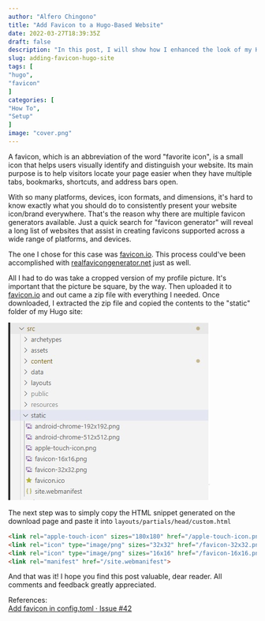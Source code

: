 ```yaml
---
author: "Alfero Chingono"
title: "Add Favicon to a Hugo-Based Website"
date: 2022-03-27T18:39:35Z
draft: false
description: "In this post, I will show how I enhanced the look of my Hugo website by adding a favicon."
slug: adding-favicon-hugo-site
tags: [
"hugo",
"favicon"
]
categories: [
"How To",
"Setup"
]
image: "cover.png"
---
```

A favicon, which is an abbreviation of the word "favorite icon", is a small icon that helps users visually identify and distinguish your website. Its main purpose is to help visitors locate your page easier when they have multiple tabs, bookmarks, shortcuts, and address bars open.

With so many platforms, devices, icon formats, and dimensions, it's hard to know exactly what you should do to consistently present your website icon/brand everywhere. That's the reason why there are multiple favicon generators available. Just a quick search for "favicon generator" will reveal a long list of websites that assist in creating favicons supported across a wide range of platforms, and devices.

The one I chose for this case was [favicon.io](https://favicon.io). This process could've been accomplished with [realfavicongenerator.net](https://realfavicongenerator.net/) just as well.

All I had to do was take a cropped version of my profile picture. It's important that the picture be square, by the way. Then uploaded it to [favicon.io](https://favicon.io) and out came a zip file with everything I needed. Once downloaded, I extracted the zip file and copied the contents to the "static" folder of my Hugo site:

![Contents of static folder](static-folder.jpg "static folder")

The next step was to simply copy the HTML snippet generated on the download page and paste it into `layouts/partials/head/custom.html`

```HTML
<link rel="apple-touch-icon" sizes="180x180" href="/apple-touch-icon.png">
<link rel="icon" type="image/png" sizes="32x32" href="/favicon-32x32.png">
<link rel="icon" type="image/png" sizes="16x16" href="/favicon-16x16.png">
<link rel="manifest" href="/site.webmanifest">
```

And that was it! I hope you find this post valuable, dear reader. All comments and feedback greatly appreciated.

References:  
[Add favicon in config.toml · Issue #42](https://github.com/CaiJimmy/hugo-theme-stack/issues/42#issuecomment-716052364)  
